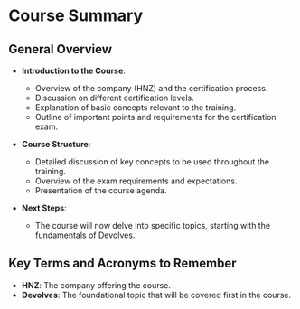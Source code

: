 # Course Summary

## General Overview

- **Introduction to the Course**: 
  - Overview of the company (HNZ) and the certification process.
  - Discussion on different certification levels.
  - Explanation of basic concepts relevant to the training.
  - Outline of important points and requirements for the certification exam.

- **Course Structure**:
  - Detailed discussion of key concepts to be used throughout the training.
  - Overview of the exam requirements and expectations.
  - Presentation of the course agenda.

- **Next Steps**:
  - The course will now delve into specific topics, starting with the fundamentals of Devolves.

## Key Terms and Acronyms to Remember

- **HNZ**: The company offering the course.
- **Devolves**: The foundational topic that will be covered first in the course.

